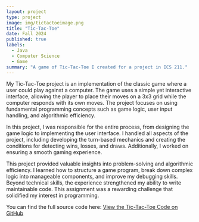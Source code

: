 ```yaml
---
layout: project
type: project
image: img/tictactoeimage.png
title: "Tic-Tac-Toe"
date: Fall 2024
published: true
labels:
  - Java
  - Computer Science
  - Game
summary: "A game of Tic-Tac-Toe I created for a project in ICS 211."
---
```


My Tic-Tac-Toe project is an implementation of the classic game where a user could play against a computer. The game uses a simple yet interactive interface, allowing the player to place their moves on a 3x3 grid while the computer responds with its own moves. The project focuses on using fundamental programming concepts such as game logic, user input handling, and algorithmic efficiency.

In this project, I was responsible for the entire process, from designing the game logic to implementing the user interface. I handled all aspects of the project, including developing the turn-based mechanics and creating the conditions for detecting wins, losses, and draws. Additionally, I worked on ensuring a smooth gaming experience.

This project provided valuable insights into problem-solving and algorithmic efficiency. I learned how to structure a game program, break down complex logic into manageable components, and improve my debugging skills. Beyond technical skills, the experience strengthened my ability to write maintainable code. This assignment was a rewarding challenge that solidified my interest in programming.

You can find the full source code here: [View the Tic-Tac-Toe Code on GitHub](https://github.com/silviaarjonag/tic-tac-toe)

